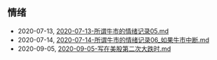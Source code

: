## 情绪
* 2020-07-13, [2020-07-13-所谓牛市的情绪记录05.md](../posts/2020-07-13-所谓牛市的情绪记录05.md)
* 2020-07-14, [2020-07-14-所谓牛市的情绪记录06_如果牛市中断.md](../posts/2020-07-14-所谓牛市的情绪记录06_如果牛市中断.md)
* 2020-09-05, [2020-09-05-写在美股第二次大跌时.md](../posts/2020-09-05-写在美股第二次大跌时.md)
